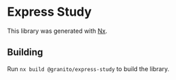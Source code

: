 # Express Study

This library was generated with [Nx](https://nx.dev).

## Building

Run `nx build @granito/express-study` to build the library.
